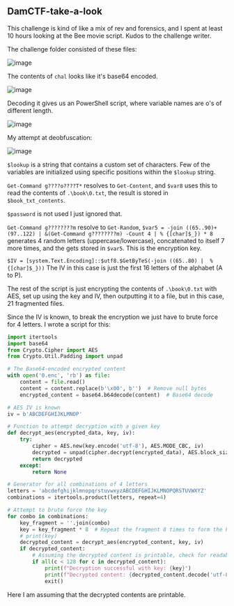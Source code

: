 ## DamCTF-take-a-look

This challenge is kind of like a mix of rev and forensics, and I spent at least 10 hours looking at the Bee movie script. Kudos to the challenge writer.

The challenge folder consisted of these files:

![image](https://github.com/jiayuchann/jiayuchann.github.io/assets/58498244/93098037-ab64-4bf6-b03d-f11e321b3ee5)

The contents of `chal` looks like it's base64 encoded. 

![image](https://github.com/jiayuchann/jiayuchann.github.io/assets/58498244/1c3a518a-f466-46d3-8be7-a6a57c9380c5)

Decoding it gives us an PowerShell script, where variable names are o's of different length.

![image](https://github.com/jiayuchann/jiayuchann.github.io/assets/58498244/a9c2dc8e-ad66-494c-a21a-df98eb8c4877)

My attempt at deobfuscation:

![image](https://github.com/jiayuchann/jiayuchann.github.io/assets/58498244/05e3dc78-3f8b-4b88-bdce-a0b1eeee4e32)

`$lookup` is a string that contains a custom set of characters. Few of the variables are initialized using specific positions within the `$lookup` string.

`Get-Command g????o????T*` resolves to `Get-Content`, and `$var8` uses this to read the contents of `.\book\0.txt`, the result is stored in `$book_txt_contents`. 

`$password` is not used I just ignored that.

`Get-Command g????????m` resolve to `Get-Random`, `$var5 = -join ((65..90)+(97..122) | &(Get-Command g????????m) -Count 4 | % {[char]$_}) * 8` generates 4 random letters (uppercase/lowercase), concatenated to itself 7 more times, and the gets stored in `$var5`. This is the encryption key.

`$IV = [system.Text.Encoding]::$utf8.$GetByTeS(-join ((65..80) |  % {[char]$_}))` The IV in this case is just the first 16 letters of the alphabet (A to P).

The rest of the script is just encrypting the contents of `.\book\0.txt` with AES, set up using the key and IV, then outputting it to a file, but in this case, 21 fragmented files.

Since the IV is known, to break the encryption we just have to brute force for 4 letters. I wrote a script for this:

```python
import itertools
import base64
from Crypto.Cipher import AES
from Crypto.Util.Padding import unpad

# The Base64-encoded encrypted content
with open('0.enc', 'rb') as file:
    content = file.read()
    content = content.replace(b'\x00', b'')  # Remove null bytes
    encrypted_content = base64.b64decode(content)  # Base64 decode

# AES IV is known
iv = b'ABCDEFGHIJKLMNOP'

# Function to attempt decryption with a given key
def decrypt_aes(encrypted_data, key, iv):
    try:
        cipher = AES.new(key.encode('utf-8'), AES.MODE_CBC, iv)
        decrypted = unpad(cipher.decrypt(encrypted_data), AES.block_size)
        return decrypted
    except:
        return None

# Generator for all combinations of 4 letters
letters = 'abcdefghijklmnopqrstuvwxyzABCDEFGHIJKLMNOPQRSTUVWXYZ'
combinations = itertools.product(letters, repeat=4)

# Attempt to brute force the key
for combo in combinations:
    key_fragment = ''.join(combo)
    key = key_fragment * 8  # Repeat the fragment 8 times to form the key
    # print(key)
    decrypted_content = decrypt_aes(encrypted_content, key, iv)
    if decrypted_content:
        # Assuming the decrypted content is printable, check for readability
        if all(c < 128 for c in decrypted_content):
            print(f"Decryption successful with key: {key}")
            print(f"Decrypted content: {decrypted_content.decode('utf-8')}")
            exit()
```

Here I am assuming that the decrypted contents are printable.

